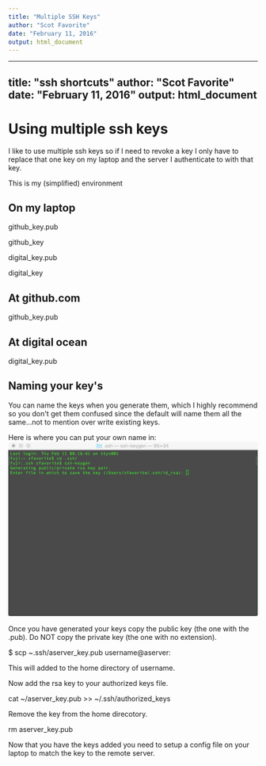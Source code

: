 ```yaml
---
title: "Multiple SSH Keys"
author: "Scot Favorite"
date: "February 11, 2016"
output: html_document
---
```

---
title: "ssh shortcuts"
author: "Scot Favorite"
date: "February 11, 2016"
output: html_document
---

# Using multiple ssh keys
I like to use multiple ssh keys so if I need to revoke a key I only have to replace that one key on my laptop and the server I authenticate to with that key. 

This is my (simplified) environment

## On my laptop                 
github_key.pub

github_key

digital_key.pub

digital_key

## At github.com
github_key.pub

## At digital ocean
digital_key.pub

## Naming your key's 
You can name the keys when you generate them, which I highly recommend so you don't get them confused since the default will name them all the same...not to mention over write existing keys. 

Here is where you can put your own name in:
![Key Name](https://github.com/sfavorite/ssh_multi_keys/blob/master/images/ssh_key_name.jpg)

Once you have generated your keys copy the public key (the one with the .pub). Do NOT copy the private key (the one with no extension). 


$ scp ~.ssh/aserver_key.pub username@aserver:


This will added to the home directory of username.

Now add the rsa key to your authorized keys file. 

cat ~/aserver_key.pub >> ~/.ssh/authorized_keys

Remove the key from the home direcotory.

rm aserver_key.pub

Now that you have the keys added you need to setup a config file on your laptop to match the key to the remote server. 

